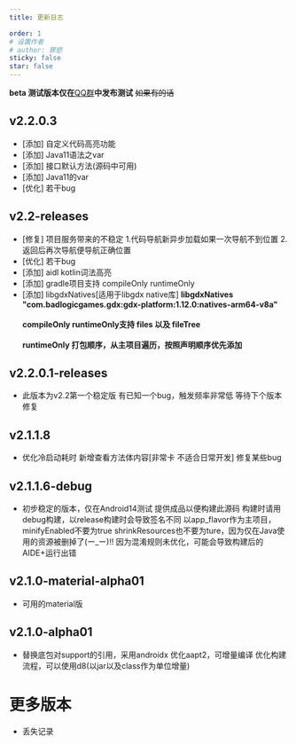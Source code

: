 ```yaml
---
title: 更新日志

order: 1
# 设置作者
# author: 罪慾
sticky: false
star: false
---
```


**beta 测试版本仅在**[QQ群](https://qm.qq.com/q/TckcjpX5MO)**中发布测试**
~~如果有的话~~

## v2.2.0.3
- [添加] 自定义代码高亮功能
- [添加] Java11语法之var
- [添加] 接口默认方法(源码中可用)
- [添加] Java11的var
- [优化] 若干bug

## v2.2-releases
- [修复] 项目服务带来的不稳定
1.代码导航新异步加载如果一次导航不到位置
2.返回后再次导航便导航正确位置
- [优化] 若干bug
- [添加] aidl kotlin词法高亮
- [添加] gradle项目支持 compileOnly runtimeOnly
- [添加] libgdxNatives[适用于libgdx native库]
**libgdxNatives "com.badlogicgames.gdx:gdx-platform:1.12.0:natives-arm64-v8a"<br><br>compileOnly runtimeOnly支持 files 以及 fileTree<br><br>runtimeOnly 打包顺序，从主项目遍历，按照声明顺序优先添加**

## v2.2.0.1-releases
- 此版本为v2.2第一个稳定版
有已知一个bug，触发频率非常低
等待下个版本修复


## v2.1.1.8
- 优化冷启动耗时
新增查看方法体内容[非常卡 不适合日常开发]
修复某些bug

## v2.1.1.6-debug
- 初步稳定的版本，仅在Android14测试
提供成品以便构建此源码
构建时请用 debug构建，以release构建时会导致签名不同
以app_flavor作为主项目，minifyEnabled不要为true
shrinkResources也不要为ture，因为仅在Java使用的资源被删掉了(ー_ー)!!
因为混淆规则未优化，可能会导致构建后的AIDE+运行出错

## v2.1.0-material-alpha01
- 可用的material版

## v2.1.0-alpha01
- 替换底包对support的引用，采用androidx
优化aapt2，可增量编译
优化构建流程，可以使用d8(以jar以及class作为单位增量)

# 更多版本
- 丢失记录
